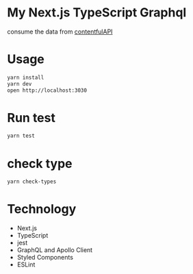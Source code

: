 # My Next.js TypeScript Graphql

consume the data from [contentfulAPI](https://contentful.com/)

# Usage

```bash
yarn install
yarn dev
open http://localhost:3030
```
# Run test

```bash
yarn test
```

# check type

```bash
yarn check-types
```

# Technology

- Next.js 
- TypeScript
- jest
- GraphQL and Apollo Client
- Styled Components 
- ESLint
